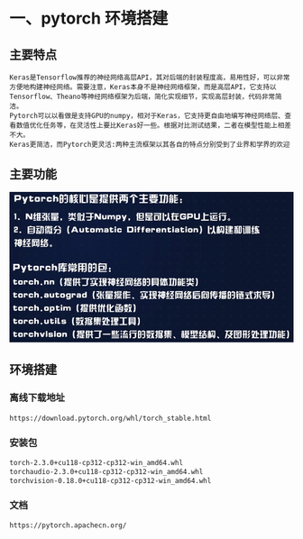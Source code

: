 # 一、pytorch 环境搭建
## 主要特点
    Keras是Tensorflow推荐的神经网络高层API，其对后端的封装程度高，易用性好，可以非常方便地构建神经网络。需要注意，Keras本身不是神经网络框架，而是高层API，它支持以Tensorflow、Theano等神经网络框架为后端，简化实现细节，实现高层封装，代码非常简洁。
    Pytorch可以以看做是支持GPU的numpy，相对于Keras，它支持更自由地编写神经网络层、查看数值优化任务等，在灵活性上要比Keras好一些。根据对比测试结果，二者在模型性能上相差不大。
    Keras更简洁，而Pytorch更灵活:两种主流框架以其各自的特点分别受到了业界和学界的欢迎
## 主要功能
![img_1.png](imgs/img_1.png)
## 环境搭建
### 离线下载地址
    https://download.pytorch.org/whl/torch_stable.html
### 安装包
    torch-2.3.0+cu118-cp312-cp312-win_amd64.whl
    torchaudio-2.3.0+cu118-cp312-cp312-win_amd64.whl
    torchvision-0.18.0+cu118-cp312-cp312-win_amd64.whl
### 文档 
    https://pytorch.apachecn.org/